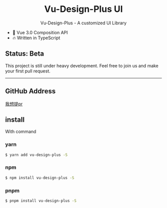 <h1 align = "center">Vu-Design-Plus UI</h1>

<p align="center">Vu-Design-Plus - A customized UI Library</p>

* 💪 Vue 3.0 Composition API
* 🔥 Written in TypeScript

## Status: Beta

This project is still under heavy development. Feel free to join us and make your first pull request.
<br/>

---

## GitHub Address
[我想提pr](https://github.com/a572251465/vu-design-plus "快来告诉我你的需求吧")

## install
With command
### yarn
```bash
$ yarn add vu-design-plus -S
```
### npm
```bash
$ npm install vu-design-plus -S
```
### pnpm
```bash
$ pnpm install vu-design-plus -S
```


